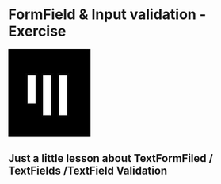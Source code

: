 # FormField & Input validation - Exercise

![logo_app_akadfemie](md_assets/app_akademie_logo.png)

## Just a little lesson about TextFormFiled / TextFields /TextField Validation
